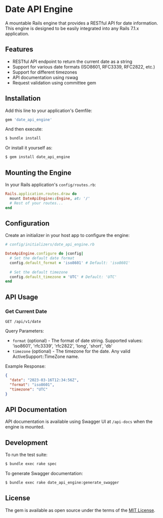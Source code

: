 # Date API Engine

A mountable Rails engine that provides a RESTful API for date information. This engine is designed 
to be easily integrated into any Rails 7.1.x application.

## Features

- RESTful API endpoint to return the current date as a string
- Support for various date formats (ISO8601, RFC3339, RFC2822, etc.)
- Support for different timezones
- API documentation using rswag
- Request validation using committee gem

## Installation

Add this line to your application's Gemfile:

```ruby
gem 'date_api_engine'
```

And then execute:

```bash
$ bundle install
```

Or install it yourself as:

```bash
$ gem install date_api_engine
```

## Mounting the Engine

In your Rails application's `config/routes.rb`:

```ruby
Rails.application.routes.draw do
  mount DateApiEngine::Engine, at: '/'
  # Rest of your routes...
end
```

## Configuration

Create an initializer in your host app to configure the engine:

```ruby
# config/initializers/date_api_engine.rb

DateApiEngine.configure do |config|
  # Set the default date format
  config.default_format = 'iso8601' # Default: 'iso8601'
  
  # Set the default timezone
  config.default_timezone = 'UTC' # Default: 'UTC'
end
```

## API Usage

### Get Current Date

```
GET /api/v1/date
```

Query Parameters:
- `format` (optional) - The format of date string. Supported values: 'iso8601', 'rfc3339', 'rfc2822', 'long', 'short', 'db'
- `timezone` (optional) - The timezone for the date. Any valid ActiveSupport::TimeZone name.

Example Response:

```json
{
  "date": "2023-03-16T12:34:56Z",
  "format": "iso8601",
  "timezone": "UTC"
}
```

## API Documentation

API documentation is available using Swagger UI at `/api-docs` when the engine is mounted.

## Development

To run the test suite:

```bash
$ bundle exec rake spec
```

To generate Swagger documentation:

```bash
$ bundle exec rake date_api_engine:generate_swagger
```

## License

The gem is available as open source under the terms of the [MIT License](https://opensource.org/licenses/MIT).
